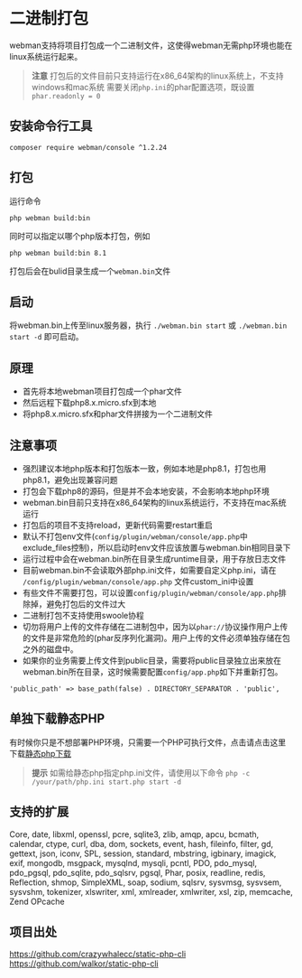 # 二进制打包

webman支持将项目打包成一个二进制文件，这使得webman无需php环境也能在linux系统运行起来。

> **注意**
> 打包后的文件目前只支持运行在x86_64架构的linux系统上，不支持windows和mac系统
> 需要关闭`php.ini`的phar配置选项，既设置 `phar.readonly = 0`

## 安装命令行工具
`composer require webman/console ^1.2.24`

## 打包
运行命令
```
php webman build:bin
```
同时可以指定以哪个php版本打包，例如
```
php webman build:bin 8.1
```

打包后会在bulid目录生成一个`webman.bin`文件

## 启动
将webman.bin上传至linux服务器，执行 `./webman.bin start` 或 `./webman.bin start -d` 即可启动。

## 原理
* 首先将本地webman项目打包成一个phar文件
* 然后远程下载php8.x.micro.sfx到本地
* 将php8.x.micro.sfx和phar文件拼接为一个二进制文件

## 注意事项
* 强烈建议本地php版本和打包版本一致，例如本地是php8.1，打包也用php8.1，避免出现兼容问题
* 打包会下载php8的源码，但是并不会本地安装，不会影响本地php环境
* webman.bin目前只支持在x86_64架构的linux系统运行，不支持在mac系统运行
* 打包后的项目不支持reload，更新代码需要restart重启
* 默认不打包env文件(`config/plugin/webman/console/app.php`中exclude_files控制)，所以启动时env文件应该放置与webman.bin相同目录下
* 运行过程中会在webman.bin所在目录生成runtime目录，用于存放日志文件
* 目前webman.bin不会读取外部php.ini文件，如需要自定义php.ini，请在 `/config/plugin/webman/console/app.php` 文件custom_ini中设置
* 有些文件不需要打包，可以设置`config/plugin/webman/console/app.php`排除掉，避免打包后的文件过大
* 二进制打包不支持使用swoole协程
* 切勿将用户上传的文件存储在二进制包中，因为以`phar://`协议操作用户上传的文件是非常危险的(phar反序列化漏洞)。用户上传的文件必须单独存储在包之外的磁盘中。
* 如果你的业务需要上传文件到public目录，需要将public目录独立出来放在webman.bin所在目录，这时候需要配置`config/app.php`如下并重新打包。
```
'public_path' => base_path(false) . DIRECTORY_SEPARATOR . 'public',
```

## 单独下载静态PHP
有时候你只是不想部署PHP环境，只需要一个PHP可执行文件，点击请点击这里下载[静态php下载](https://www.workerman.net/download)

> **提示**
> 如需给静态php指定php.ini文件，请使用以下命令 `php -c /your/path/php.ini start.php start -d`

## 支持的扩展
Core, date, libxml, openssl, pcre, sqlite3, zlib, amqp, apcu, bcmath, calendar, ctype, curl, dba, dom, sockets, event, hash, fileinfo, filter, gd, gettext, json, iconv, SPL, session, standard, mbstring, igbinary, imagick, exif, mongodb, msgpack, mysqlnd, mysqli, pcntl, PDO, pdo_mysql, pdo_pgsql, pdo_sqlite, pdo_sqlsrv, pgsql, Phar, posix, readline, redis, Reflection, shmop, SimpleXML, soap, sodium, sqlsrv, sysvmsg, sysvsem, sysvshm, tokenizer, xlswriter, xml, xmlreader, xmlwriter, xsl, zip, memcache, Zend OPcache

## 项目出处

https://github.com/crazywhalecc/static-php-cli
https://github.com/walkor/static-php-cli
